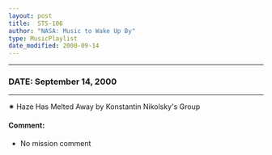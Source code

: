 ```yaml
---
layout: post
title:  STS-106
author: "NASA: Music to Wake Up By"
type: MusicPlaylist
date_modified: 2000-09-14
---
```


----
### DATE: September 14, 2000
----
✷ Haze Has Melted Away by Konstantin Nikolsky's Group

#### Comment:
* No mission comment
